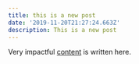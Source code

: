 ```yaml
---
title: this is a new post
date: '2019-11-20T21:27:24.663Z'
description: This is a new post
---
```

Very impactful [content](https://sitetherapy.net) is written here. 